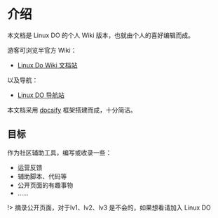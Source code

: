 # 介绍

本文档是 Linux DO 的个人 Wiki 版本，也就由个人的喜好编辑而成。

游客可浏览半官方 Wiki：

- [Linux Do Wiki 文档站](https://wiki.linux.do/)

以及导航：

- [Linux DO 导航站](https://nav.linux.do/)

本文档采用 [docsify](https://docsify.js.org/#/zh-cn/) 框架搭建而成，十分简洁。

## 目标

作为社区辅助工具，编写或收录一些：

- 运营反馈
- 辅助脚本、代码等
- 公开页面的有趣事物
- ……


!> 摘录公开页面，对于lv1、lv2、lv3 是不会的，如果想看请加入 Linux DO
